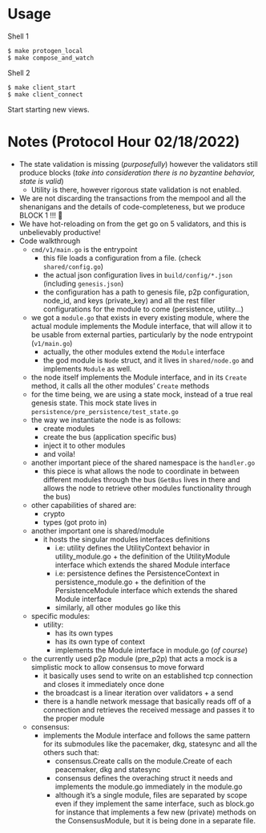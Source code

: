 # Usage

Shell 1

```
$ make protogen_local
$ make compose_and_watch
```

Shell 2

```
$ make client_start
$ make client_connect
```

Start starting new views.

# Notes (Protocol Hour 02/18/2022)

- The state validation is missing (_purposefully_) however the validators still produce blocks (_take into consideration there is no byzantine behavior, state is valid_)
  - Utility is there, however rigorous state validation is not enabled.
- We are not discarding the transactions from the mempool and all the shenanigans and the details of code-completeness, but we produce BLOCK 1 !!! 🥳
- We have hot-reloading on from the get go on 5 validators, and this is unbelievably productive!
- Code walkthrough
  - `cmd/v1/main.go` is the entrypoint
    - this file loads a configuration from a file. (check `shared/config.go`)
    - the actual json configuration lives in `build/config/*.json` (including `genesis.json`)
    - the configuration has a path to genesis file, p2p configuration, node_id, and keys (private_key) and all the rest filler configurations for the module to come (persistence, utility...)
  - we got a `module.go` that exists in every existing module, where the actual module implements the Module interface, that will allow it to be usable from external parties, particularly by the node entrypoint (`v1/main.go`)
    - actually, the other modules extend the `Module` interface
    - the god module is `Node` struct, and it lives in `shared/node.go` and implements `Module` as well.
  - the node itself implements the Module interface, and in its `Create` method, it calls all the other modules’ `Create` methods
  - for the time being, we are using a state mock, instead of a true real genesis state. This mock state lives in `persistence/pre_persistence/test_state.go`
  - the way we instantiate the node is as follows:
    - create modules
    - create the bus (application specific bus)
    - inject it to other modules
    - and voila!
  - another important piece of the shared namespace is the `handler.go`
    - this piece is what allows the node to coordinate in between different modules through the bus (`GetBus` lives in there and allows the node to retrieve other modules functionality through the bus)
  - other capabilities of shared are:
    - crypto
    - types (got proto in)
  - another important one is shared/module
    - it hosts the singular modules interfaces definitions
      - i.e: utility defines the UtilityContext behavior in utility_module.go + the definition of the UtilityModule interface which extends the shared Module interface
      - i.e: persistence defines the PersistenceContext in persistence_module.go + the definition of the PersistenceModule interface which extends the shared Module interface
      - similarly, all other modules go like this
  - specific modules:
    - utility:
      - has its own types
      - has its own type of context
      - implements the Module interface in module.go (_of course_)
  - the currently used p2p module (pre_p2p) that acts a mock is a simplistic mock to allow consensus to move forward
    - it basically uses send to write on an established tcp connection and closes it immediately once done
    - the broadcast is a linear iteration over validators + a send
    - there is a handle network message that basically reads off of a connection and retrieves the received message and passes it to the proper module
  - consensus:
    - implements the Module interface and follows the same pattern for its submodules like the pacemaker, dkg, statesync and all the others such that:
      - consensus.Create calls on the module.Create of each peacemaker, dkg and statesync
      - consensus defines the overaching struct it needs and implements the module.go immediately in the module.go
      - although it’s a single module, files are separated by scope even if they implement the same interface, such as block.go for instance that implements a few new (private) methods on the ConsensusModule, but it is being done in a separate file.
